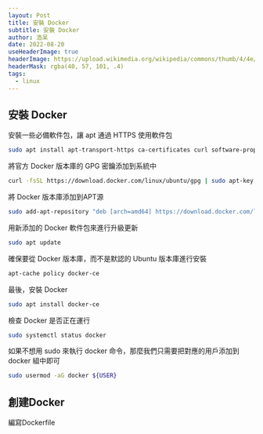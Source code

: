 ```yaml
---
layout: Post
title: 安裝 Docker
subtitle: 安裝 Docker
author: 浩呆
date: 2022-08-20
useHeaderImage: true
headerImage: https://upload.wikimedia.org/wikipedia/commons/thumb/4/4e/Docker_%28container_engine%29_logo.svg/2560px-Docker_%28container_engine%29_logo.svg.png
headerMask: rgba(40, 57, 101, .4)
tags: 
  - linux
---
```

## **安裝 Docker**

安裝一些必備軟件包，讓 apt 通過 HTTPS 使用軟件包

```bash
sudo apt install apt-transport-https ca-certificates curl software-properties-common
```

將官方 Docker 版本庫的 GPG 密鑰添加到系統中

```bash
curl -fsSL https://download.docker.com/linux/ubuntu/gpg | sudo apt-key add -
```

將 Docker 版本庫添加到APT源

```bash
sudo add-apt-repository "deb [arch=amd64] https://download.docker.com/linux/ubuntu focal stable"
```

用新添加的 Docker 軟件包來進行升級更新

```bash
sudo apt update
```

確保要從 Docker 版本庫，而不是默認的 Ubuntu 版本庫進行安裝

```bash
apt-cache policy docker-ce
```

最後，安裝 Docker

```bash
sudo apt install docker-ce
```

檢查 Docker 是否正在運行

```bash
sudo systemctl status docker
```

如果不想用 sudo 來執行 docker 命令，那麼我們只需要把對應的用戶添加到 docker 組中即可

```bash
sudo usermod -aG docker ${USER}
```

## 創建Docker

編寫Dockerfile